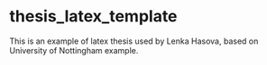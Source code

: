 # thesis_latex_template
This is an example of latex thesis used by Lenka Hasova, based on University of Nottingham example.
